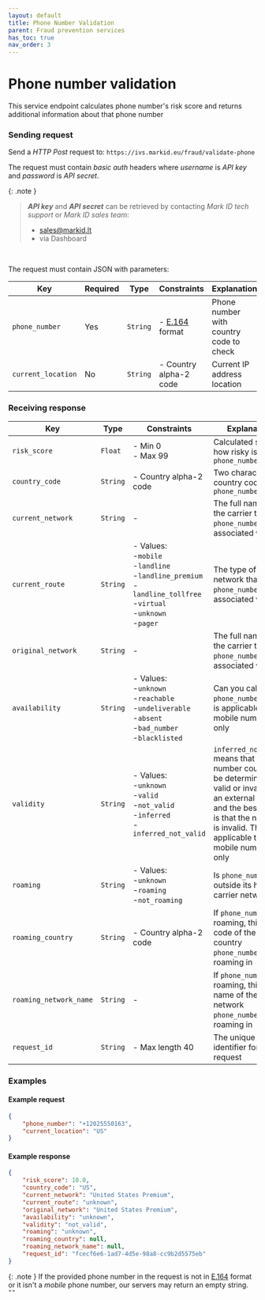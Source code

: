 ```yaml
---
layout: default
title: Phone Number Validation
parent: Fraud prevention services
has_toc: true
nav_order: 3
---
```


# Phone number validation

This service endpoint calculates phone number's risk score and returns additional information about that phone number

### Sending request

Send a *HTTP Post* request to: `https://ivs.markid.eu/fraud/validate-phone`

The request must contain *basic auth* headers where *username* is *API key* and *password* is *API secret*.

{: .note }
> ***API key*** and ***API secret*** can be retrieved by contacting *Mark ID tech support* or *Mark ID sales team*:
> - sales@markid.lt
> - via Dashboard

<br/>

The request must contain JSON with parameters:

|Key               |Required|Type    |Constraints         |Explanation                |
|------------------|--------|--------|--------------------|---------------------------|
|`phone_number`    |Yes     |`String`|- [E.164](https://en.wikipedia.org/wiki/E.164) format|Phone number with country code to check|
|`current_location`|No      |`String`|- Country alpha-2 code|Current IP address location|


### Receiving response

|Key|Type|Constraints|Explanation|
|---|---|---|---|
|`risk_score`|`Float`|- Min 0<br/>- Max 99|Calculated score how risky is `phone_number`|
|`country_code`|`String`|- Country alpha-2 code|Two character country code for `phone_number`|
|`current_network`|`String`|-|The full name of the carrier that `phone_number` is associated with|
|`current_route`|`String`|- Values:<br/>-`mobile`<br/>-`landline`<br/>-`landline_premium`<br/>-`landline_tollfree`<br/>-`virtual`<br/>-`unknown`<br/>-`pager`|The type of network that `phone_number` is associated with|
|`original_network`|`String`|-|The full name of the carrier that `phone_number` is associated with|
|`availability`|`String`|- Values:<br/>-`unknown`<br/>-`reachable`<br/>-`undeliverable`<br/>-`absent`<br/>-`bad_number`<br/>-`blacklisted`|Can you call the `phone_number`. This is applicable to mobile numbers only|
|`validity`|`String`|- Values:<br/>-`unknown`<br/>-`valid`<br/>-`not_valid`<br/>-`inferred`<br/>-`inferred_not_valid`|`inferred_not_valid` means that the number could not be determined as valid or invalid via an external system and the best guess is that the number is invalid. This is applicable to mobile numbers only|
|`roaming`|`String`|- Values:<br/>-`unknown`<br/>-`roaming`<br/>-`not_roaming`|Is `phone_number` outside its home carrier network|
|`roaming_country`|`String`|- Country alpha-2 code|If `phone_number` is roaming, this is the code of the country `phone_number` is roaming in|
|`roaming_network_name`|`String`|-|If `phone_number` is roaming, this is the name of the carrier network `phone_number` is roaming in|
|`request_id`|`String`|- Max length 40|The unique identifier for your request|

### Examples

#### Example request

```json
{
    "phone_number": "+12025550163",
    "current_location": "US"
}
```

#### Example response

```json
{
    "risk_score": 10.0,
    "country_code": "US",
    "current_network": "United States Premium",
    "current_route": "unknown",
    "original_network": "United States Premium",
    "availability": "unknown",
    "validity": "not_valid",
    "roaming": "unknown",
    "roaming_country": null,
    "roaming_network_name": null,
    "request_id": "fcecf6e6-1ad7-4d5e-98a8-cc9b2d5575eb"
}
```

{: .note }
If the provided phone number in the request is not in [E.164](https://en.wikipedia.org/wiki/E.164) format or it isn't a *mobile* phone number, our servers may return an empty string.  `""`
